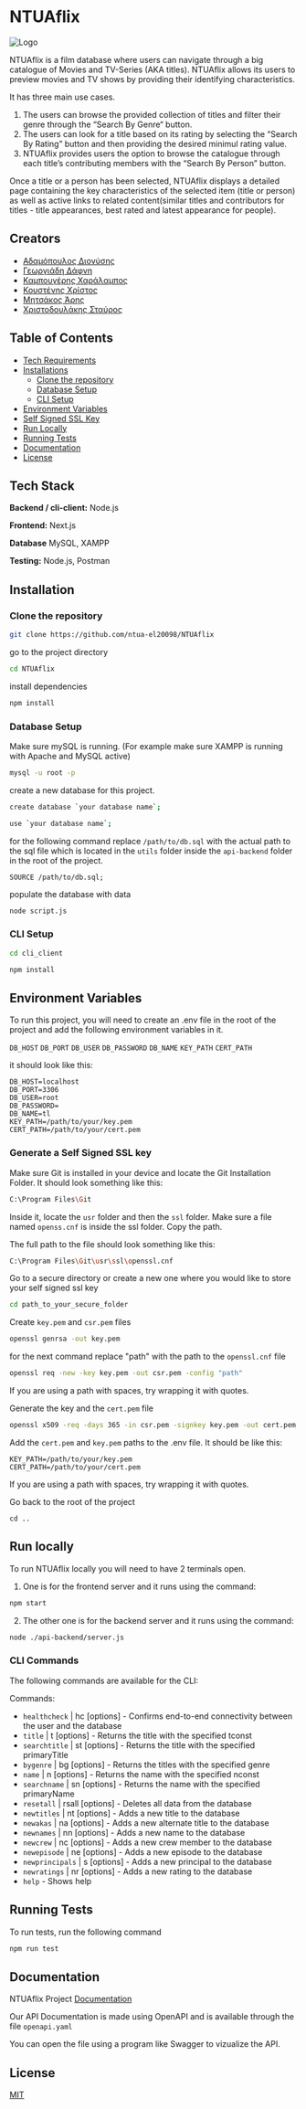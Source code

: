 # NTUAflix


![Logo](https://github.com/ntua-el20098/NTUAflix/blob/main/public/logontuaflix.png?raw=true)


NTUAflix is a film database where users can navigate through a big catalogue of Movies and TV-Series (AKA titles). NTUAflix allows its users to preview movies and TV shows by providing their identifying characteristics. 

It has three main use cases. 
1. The users can browse the provided collection of titles and filter their genre through the “Search By Genre“ button.
2. The users can look for a title based on its rating by selecting the “Search By Rating” button and then providing the desired minimul rating value.
3. NTUAflix provides users the option to browse the catalogue through each title’s contributing members with the “Search By Person” button.


Once a title or a person has been selected, NTUAflix displays a detailed page containing the key characteristics of the selected item (title or person) as well as active links to related content(similar titles and contributors for titles - title appearances, best rated and latest appearance for people).


## Creators

- [Αδαμόπουλος Διονύσης](https://github.com/ntua-el20061)
- [Γεωργιάδη Δάφνη](https://github.com/ntua-el20189)
- [Καμπουγέρης Χαράλαμπος](https://github.com/ntua-el20098)
- [Κουστένης Χρίστος](https://github.com/ntua-el20227)
- [Μητσάκος Άρης](https://github.com/ntua-el20123)
- [Χριστοδουλάκης Σταύρος](https://github.com/ntua-el20890)


## Table of Contents

- [Tech Requirements](#Tech-Stack)
- [Installations](#Installation)
  - [Clone the repository](#Clone-the-repository)
  - [Database Setup](#Database-Setup)
  - [CLI Setup](#CLI-Setup)
- [Environment Variables](#Environment-Variables)
- [Self Signed SSL Key](#Generate-a-Self-Signed-SSL-key)
- [Run Locally](#Run-Locally)
- [Running Tests](#Running-Tests)
- [Documentation](#Documentation)
- [License](#License)



## Tech Stack

**Backend / cli-client:** Node.js 

**Frontend:** Next.js

**Database** MySQL, XAMPP 

**Testing:** Node.js, Postman



## Installation

### Clone the repository
```sh
git clone https://github.com/ntua-el20098/NTUAflix
```
go to the project directory
```sh
cd NTUAflix
```
install dependencies 
```sh
npm install
```

### Database Setup

Make sure mySQL is running. (For example make sure XAMPP is running with Apache and MySQL active)


```sh
mysql -u root -p
```
create a new database for this project. 
```sh
create database `your database name`;
```
```sh
use `your database name`;
```
for the following command replace `/path/to/db.sql` with the actual path to the sql file which is located in the `utils` folder inside the `api-backend` folder in the root of the project.
```
SOURCE /path/to/db.sql;
```
populate the database with data
```sh
node script.js
```


### CLI Setup

```sh
cd cli_client
```
```sh
npm install
```

## Environment Variables

To run this project, you will need to create an .env file in the root of the project and add the following environment variables in it.

`DB_HOST`
`DB_PORT`
`DB_USER`
`DB_PASSWORD`
`DB_NAME`
`KEY_PATH`
`CERT_PATH`

it should look like this: 
```
DB_HOST=localhost
DB_PORT=3306
DB_USER=root
DB_PASSWORD=
DB_NAME=tl
KEY_PATH=/path/to/your/key.pem
CERT_PATH=/path/to/your/cert.pem
```

### Generate a Self Signed SSL key

Make sure Git is installed in your device and locate the Git Installation Folder.
It should look something like this: 
```sh
C:\Program Files\Git
```

Inside it, locate the `usr` folder and then the `ssl` folder.
Make sure a file named `openss.cnf` is inside the ssl folder. 
Copy the path.


The full path to the file should look something like this: 
```sh
C:\Program Files\Git\usr\ssl\openssl.cnf
```

Go to a secure directory or create a new one where you would like to store your self signed ssl key
```sh
cd path_to_your_secure_folder
```

Create `key.pem` and  `csr.pem` files
```sh
openssl genrsa -out key.pem 
```


for the next command replace "path" with the path to the `openssl.cnf` file
```sh
openssl req -new -key key.pem -out csr.pem -config "path"
```
If you are using a path with spaces, try wrapping it with quotes.


Generate the key and the `cert.pem` file
```sh
openssl x509 -req -days 365 -in csr.pem -signkey key.pem -out cert.pem
```

Add the `cert.pem` and `key.pem` paths to the .env file. It should be like this:
```
KEY_PATH=/path/to/your/key.pem
CERT_PATH=/path/to/your/cert.pem
```
If you are using a path with spaces, try wrapping it with quotes.


Go back to the root of the project
```
cd ..
```


## Run locally

To run NTUAflix locally you will need to have 2 terminals open.

1. One is for the frontend server and it runs using the command:

```sh
npm start
```

2. The other one is for the backend server and it runs using the command:
```sh
node ./api-backend/server.js
```


### CLI Commands
The following commands are available for the CLI:

Commands:

-  `healthcheck` | hc [options] - Confirms end-to-end connectivity between the user and the database
-  `title` | t [options]         - Returns the title with the specified tconst
-  `searchtitle` | st [options]  - Returns the title with the specified primaryTitle
-  `bygenre` | bg [options]      - Returns the titles with the specified genre
-  `name` | n [options]          - Returns the name with the specified nconst
-  `searchname` | sn [options]   - Returns the name with the specified primaryName
-  `resetall` | rsall [options]  - Deletes all data from the database
-  `newtitles` | nt [options]    - Adds a new title to the database
-  `newakas` | na [options]      - Adds a new alternate title to the database
-  `newnames` | nn [options]     - Adds a new name to the database
-  `newcrew` | nc [options]      - Adds a new crew member to the database
-  `newepisode` | ne [options]   - Adds a new episode to the database
-  `newprincipals` | s [options] - Adds a new principal to the database
-  `newratings` | nr [options]   - Adds a new rating to the database
-  `help`                     - Shows help

  
## Running Tests

To run tests, run the following command

```bash
npm run test
```


## Documentation

NTUAflix Project [Documentation](https://linktodocumentation)

Our API Documentation is made using OpenAPI and is available through the file  `openapi.yaml` 

You can open the file using a program like Swagger to vizualize the API.

## License

[MIT](https://choosealicense.com/licenses/mit/)

